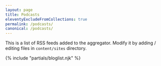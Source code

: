 ```yaml
---
layout: page
title: Podcasts
eleventyExcludeFromCollections: true
permalink: /podcasts/
canonical: /podcasts/
---
```


This is a list of RSS feeds added to the aggregator. Modify it by adding / editing files in `content/sites` directory.

{% include "partials/bloglist.njk" %}
